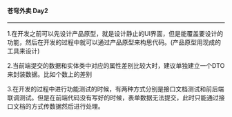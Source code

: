 #### 苍穹外卖 Day2

---

1.在开发之前可以先设计产品原型，就是设计静止的UI界面，但是能覆盖要设计的功能，然后在开发的过程中就可以通过产品原型来构思代码。(产品原型用现成的工具来设计)

2.当前端提交的数据和实体类中对应的属性差别比较大时，建议单独建立一个DTO来封装数据。比如个数上的差别

3.在开发的过程中进行功能测试的时候，有两种方式分别是接口文档测试和前后端联调测试。但是在前端代码没有写好的时候，表单数据无法提交，此时只能通过接口文档的方式传数据然后进行处理。